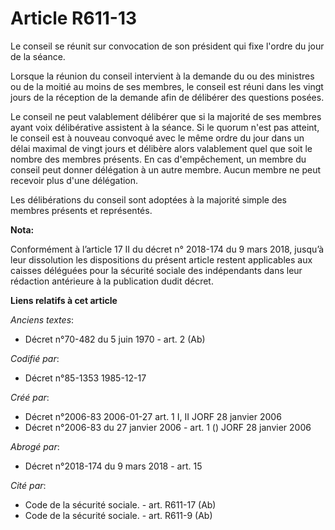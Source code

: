 # Article R611-13

Le conseil se réunit sur convocation de son président qui fixe l'ordre du jour de la séance.

Lorsque la réunion du conseil intervient à la demande du ou des ministres ou de la moitié au moins de ses membres, le conseil
est réuni dans les vingt jours de la réception de la demande afin de délibérer des questions posées.

Le conseil ne peut valablement délibérer que si la majorité de ses membres ayant voix délibérative assistent à la séance. Si
le quorum n'est pas atteint, le conseil est à nouveau convoqué avec le même ordre du jour dans un délai maximal de vingt
jours et délibère alors valablement quel que soit le nombre des membres présents. En cas d'empêchement, un membre du conseil
peut donner délégation à un autre membre. Aucun membre ne peut recevoir plus d'une délégation.

Les délibérations du conseil sont adoptées à la majorité simple des membres présents et représentés.

**Nota:**

Conformément à l’article 17 II du décret n° 2018-174 du 9 mars 2018, jusqu’à leur dissolution les dispositions du présent
article restent applicables aux caisses déléguées pour la sécurité sociale des indépendants dans leur rédaction antérieure à
la publication dudit décret.

**Liens relatifs à cet article**

_Anciens textes_:

  - Décret n°70-482 du 5 juin 1970 - art. 2 (Ab)

_Codifié par_:

  - Décret n°85-1353 1985-12-17

_Créé par_:

  - Décret n°2006-83 2006-01-27 art. 1 I, II JORF 28 janvier 2006
  - Décret n°2006-83 du 27 janvier 2006 - art. 1 () JORF 28 janvier 2006

_Abrogé par_:

  - Décret n°2018-174 du 9 mars 2018 - art. 15

_Cité par_:

  - Code de la sécurité sociale. - art. R611-17 (Ab)
  - Code de la sécurité sociale. - art. R611-9 (Ab)
